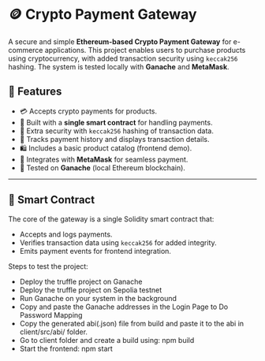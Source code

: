 # 🪙 Crypto Payment Gateway

A secure and simple **Ethereum-based Crypto Payment Gateway** for e-commerce applications. This project enables users to purchase products using cryptocurrency, with added transaction security using `keccak256` hashing. The system is tested locally with **Ganache** and **MetaMask**.

## 🚀 Features

- 💳 Accepts crypto payments for products.
- 🧠 Built with a **single smart contract** for handling payments.
- 🔐 Extra security with `keccak256` hashing of transaction data.
- 🧾 Tracks payment history and displays transaction details.
- 🛍️ Includes a basic product catalog (frontend demo).
- 🔌 Integrates with **MetaMask** for seamless payment.
- 🧪 Tested on **Ganache** (local Ethereum blockchain).

---

## 🧱 Smart Contract

The core of the gateway is a single Solidity smart contract that:

- Accepts and logs payments.
- Verifies transaction data using `keccak256` for added integrity.
- Emits payment events for frontend integration.

Steps to test the project:
- Deploy the truffle project on Ganache
- Deploy the truffle project on Sepolia testnet
- Run Ganache on your system in the background
- Copy and paste the Ganache addresses in the Login Page to Do Password Mapping
- Copy the generated abi(.json) file from build and paste it to the abi in client/src/abi/ folder.
- Go to client folder and create a build using: npm build
- Start the frontend: npm start

